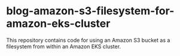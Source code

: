 # blog-amazon-s3-filesystem-for-amazon-eks-cluster
This repository contains code for using an Amazon S3 bucket as a filesystem from within an Amazon EKS cluster.
